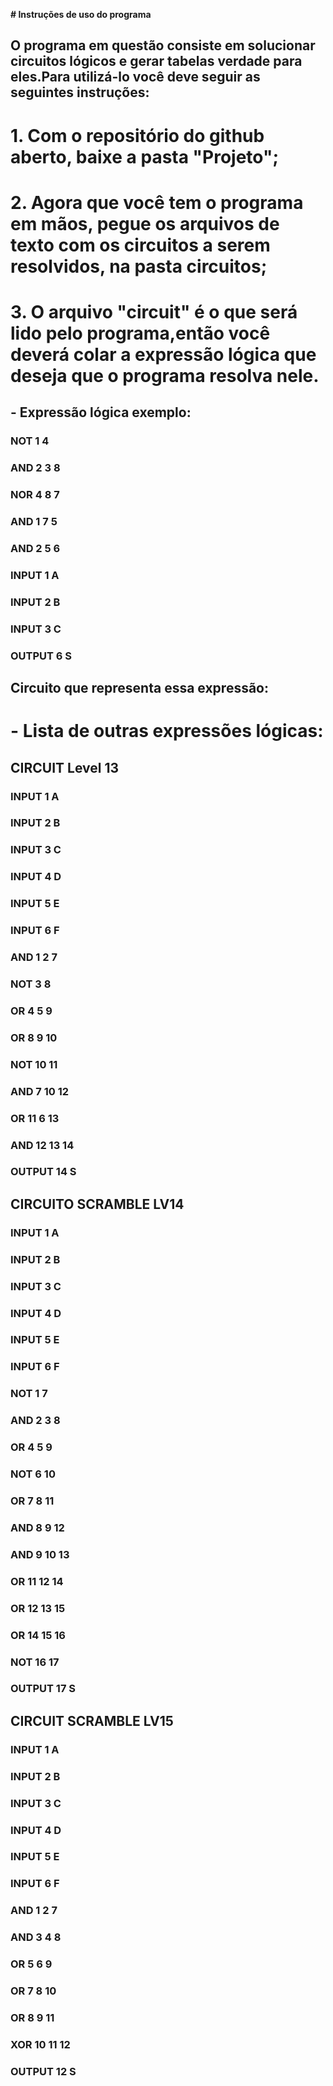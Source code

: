 **# Instruções de uso do programa**
## O programa em questão consiste em solucionar circuitos lógicos e gerar tabelas verdade para eles.Para utilizá-lo você deve seguir as seguintes instruções: 

# 1. Com o repositório do github aberto, baixe a pasta "Projeto";
# 2. Agora que você tem o programa em mãos, pegue os arquivos de texto com os circuitos a serem resolvidos, na pasta circuitos;
# 3. O arquivo "circuit" é o que será lido pelo programa,então você deverá colar a expressão lógica que deseja que o programa resolva nele.

## - Expressão lógica exemplo:
### NOT 1 4
### AND 2 3 8
### NOR 4 8 7
### AND 1 7 5
### AND 2 5 6
### INPUT 1 A
### INPUT 2 B
### INPUT 3 C
### OUTPUT 6 S

## Circuito que representa essa expressão:


# - Lista de outras expressões lógicas:

## CIRCUIT Level 13
### INPUT 1 A
### INPUT 2 B
### INPUT 3 C
### INPUT 4 D
### INPUT 5 E
### INPUT 6 F
### AND 1 2 7
### NOT 3 8
### OR 4 5 9
### OR 8 9 10
### NOT 10 11
### AND 7 10 12
### OR 11 6 13
### AND 12 13 14
### OUTPUT 14 S



## CIRCUITO SCRAMBLE LV14
### INPUT 1 A
### INPUT 2 B
### INPUT 3 C
### INPUT 4 D
### INPUT 5 E
### INPUT 6 F
### NOT 1 7
### AND 2 3 8
### OR 4 5 9
### NOT 6 10
### OR 7 8 11
### AND 8 9 12
### AND 9 10 13
### OR 11 12 14
### OR 12 13 15
### OR 14 15 16
### NOT 16 17
### OUTPUT 17 S


## CIRCUIT SCRAMBLE LV15
### INPUT 1 A
### INPUT 2 B
### INPUT 3 C
### INPUT 4 D
### INPUT 5 E
### INPUT 6 F
### AND 1 2 7
### AND 3 4 8
### OR 5 6 9
### OR 7 8 10
### OR 8 9 11
### XOR 10 11 12
### OUTPUT 12 S

